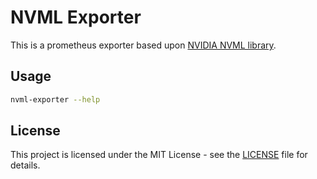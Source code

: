 # NVML Exporter

This is a prometheus exporter based upon [NVIDIA NVML library](https://github.com/NVIDIA/go-nvml).

## Usage

```bash
nvml-exporter --help
```

## License

This project is licensed under the MIT License - see the [LICENSE](LICENSE) file for details.
